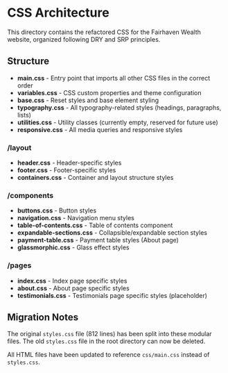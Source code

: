 # CSS Architecture

This directory contains the refactored CSS for the Fairhaven Wealth website, organized following DRY and SRP principles.

## Structure

- **main.css** - Entry point that imports all other CSS files in the correct order
- **variables.css** - CSS custom properties and theme configuration
- **base.css** - Reset styles and base element styling
- **typography.css** - All typography-related styles (headings, paragraphs, lists)
- **utilities.css** - Utility classes (currently empty, reserved for future use)
- **responsive.css** - All media queries and responsive styles

### /layout
- **header.css** - Header-specific styles
- **footer.css** - Footer-specific styles
- **containers.css** - Container and layout structure styles

### /components
- **buttons.css** - Button styles
- **navigation.css** - Navigation menu styles
- **table-of-contents.css** - Table of contents component
- **expandable-sections.css** - Collapsible/expandable section styles
- **payment-table.css** - Payment table styles (About page)
- **glassmorphic.css** - Glass effect styles

### /pages
- **index.css** - Index page specific styles
- **about.css** - About page specific styles
- **testimonials.css** - Testimonials page specific styles (placeholder)

## Migration Notes

The original `styles.css` file (812 lines) has been split into these modular files. The old `styles.css` file in the root directory can now be deleted.

All HTML files have been updated to reference `css/main.css` instead of `styles.css`. 
